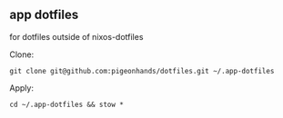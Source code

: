 ## app dotfiles

for dotfiles outside of nixos-dotfiles

Clone:
```
git clone git@github.com:pigeonhands/dotfiles.git ~/.app-dotfiles
```

Apply:
```
cd ~/.app-dotfiles && stow *
```
